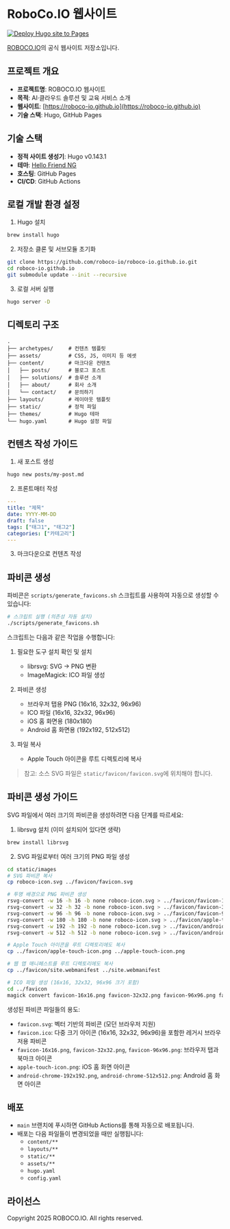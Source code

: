 # RoboCo.IO 웹사이트

[![Deploy Hugo site to Pages](https://github.com/roboco-io/roboco-io.github.io/actions/workflows/hugo.yml/badge.svg)](https://github.com/roboco-io/roboco-io.github.io/actions/workflows/hugo.yml)

[ROBOCO.IO](https://roboco-io.github.io)의 공식 웹사이트 저장소입니다.

## 프로젝트 개요

- **프로젝트명**: ROBOCO.IO 웹사이트
- **목적**: AI·클라우드 솔루션 및 교육 서비스 소개
- **웹사이트**: [https://roboco-io.github.io](https://roboco-io.github.io)
- **기술 스택**: Hugo, GitHub Pages

## 기술 스택

- **정적 사이트 생성기**: Hugo v0.143.1
- **테마**: [Hello Friend NG](https://github.com/rhazdon/hugo-theme-hello-friend-ng)
- **호스팅**: GitHub Pages
- **CI/CD**: GitHub Actions

## 로컬 개발 환경 설정

1. Hugo 설치
```bash
brew install hugo
```

2. 저장소 클론 및 서브모듈 초기화
```bash
git clone https://github.com/roboco-io/roboco-io.github.io.git
cd roboco-io.github.io
git submodule update --init --recursive
```

3. 로컬 서버 실행
```bash
hugo server -D
```

## 디렉토리 구조

```
.
├── archetypes/     # 컨텐츠 템플릿
├── assets/         # CSS, JS, 이미지 등 에셋
├── content/        # 마크다운 컨텐츠
│   ├── posts/      # 블로그 포스트
│   ├── solutions/  # 솔루션 소개
│   ├── about/      # 회사 소개
│   └── contact/    # 문의하기
├── layouts/        # 레이아웃 템플릿
├── static/         # 정적 파일
├── themes/         # Hugo 테마
└── hugo.yaml       # Hugo 설정 파일
```

## 컨텐츠 작성 가이드

1. 새 포스트 생성
```bash
hugo new posts/my-post.md
```

2. 프론트매터 작성
```yaml
---
title: "제목"
date: YYYY-MM-DD
draft: false
tags: ["태그1", "태그2"]
categories: ["카테고리"]
---
```

3. 마크다운으로 컨텐츠 작성

## 파비콘 생성

파비콘은 `scripts/generate_favicons.sh` 스크립트를 사용하여 자동으로 생성할 수 있습니다:

```bash
# 스크립트 실행 (의존성 자동 설치)
./scripts/generate_favicons.sh
```

스크립트는 다음과 같은 작업을 수행합니다:

1. 필요한 도구 설치 확인 및 설치
   - librsvg: SVG → PNG 변환
   - ImageMagick: ICO 파일 생성

2. 파비콘 생성
   - 브라우저 탭용 PNG (16x16, 32x32, 96x96)
   - ICO 파일 (16x16, 32x32, 96x96)
   - iOS 홈 화면용 (180x180)
   - Android 홈 화면용 (192x192, 512x512)

3. 파일 복사
   - Apple Touch 아이콘을 루트 디렉토리에 복사

> 참고: 소스 SVG 파일은 `static/favicon/favicon.svg`에 위치해야 합니다.

## 파비콘 생성 가이드

SVG 파일에서 여러 크기의 파비콘을 생성하려면 다음 단계를 따르세요:

1. librsvg 설치 (이미 설치되어 있다면 생략)
```bash
brew install librsvg
```

2. SVG 파일로부터 여러 크기의 PNG 파일 생성
```bash
cd static/images
# SVG 파비콘 복사
cp roboco-icon.svg ../favicon/favicon.svg

# 투명 배경으로 PNG 파비콘 생성
rsvg-convert -w 16 -h 16 -b none roboco-icon.svg > ../favicon/favicon-16x16.png
rsvg-convert -w 32 -h 32 -b none roboco-icon.svg > ../favicon/favicon-32x32.png
rsvg-convert -w 96 -h 96 -b none roboco-icon.svg > ../favicon/favicon-96x96.png
rsvg-convert -w 180 -h 180 -b none roboco-icon.svg > ../favicon/apple-touch-icon.png
rsvg-convert -w 192 -h 192 -b none roboco-icon.svg > ../favicon/android-chrome-192x192.png
rsvg-convert -w 512 -h 512 -b none roboco-icon.svg > ../favicon/android-chrome-512x512.png

# Apple Touch 아이콘을 루트 디렉토리에도 복사
cp ../favicon/apple-touch-icon.png ../apple-touch-icon.png

# 웹 앱 매니페스트를 루트 디렉토리에도 복사
cp ../favicon/site.webmanifest ../site.webmanifest

# ICO 파일 생성 (16x16, 32x32, 96x96 크기 포함)
cd ../favicon
magick convert favicon-16x16.png favicon-32x32.png favicon-96x96.png favicon.ico
```

생성된 파비콘 파일들의 용도:
- `favicon.svg`: 벡터 기반의 파비콘 (모던 브라우저 지원)
- `favicon.ico`: 다중 크기 아이콘 (16x16, 32x32, 96x96)을 포함한 레거시 브라우저용 파비콘
- `favicon-16x16.png`, `favicon-32x32.png`, `favicon-96x96.png`: 브라우저 탭과 북마크 아이콘
- `apple-touch-icon.png`: iOS 홈 화면 아이콘
- `android-chrome-192x192.png`, `android-chrome-512x512.png`: Android 홈 화면 아이콘

## 배포

- `main` 브랜치에 푸시하면 GitHub Actions를 통해 자동으로 배포됩니다.
- 배포는 다음 파일들이 변경되었을 때만 실행됩니다:
  - `content/**`
  - `layouts/**`
  - `static/**`
  - `assets/**`
  - `hugo.yaml`
  - `config.yaml`

## 라이선스

Copyright 2025 ROBOCO.IO. All rights reserved.
